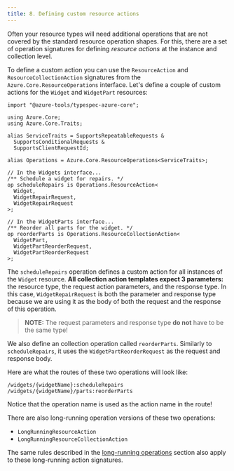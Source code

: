 ```yaml
---
title: 8. Defining custom resource actions
---
```


Often your resource types will need additional operations that are not covered by the standard resource operation shapes. For this, there are a set of operation signatures for defining _resource actions_ at the instance and collection level.

To define a custom action you can use the `ResourceAction` and `ResourceCollectionAction` signatures from the `Azure.Core.ResourceOperations` interface. Let's define a couple of custom actions for the `Widget` and `WidgetPart` resources:

```typespec
import "@azure-tools/typespec-azure-core";

using Azure.Core;
using Azure.Core.Traits;

alias ServiceTraits = SupportsRepeatableRequests &
  SupportsConditionalRequests &
  SupportsClientRequestId;

alias Operations = Azure.Core.ResourceOperations<ServiceTraits>;

// In the Widgets interface...
/** Schedule a widget for repairs. */
op scheduleRepairs is Operations.ResourceAction<
  Widget,
  WidgetRepairRequest,
  WidgetRepairRequest
>;

// In the WidgetParts interface...
/** Reorder all parts for the widget. */
op reorderParts is Operations.ResourceCollectionAction<
  WidgetPart,
  WidgetPartReorderRequest,
  WidgetPartReorderRequest
>;
```

The `scheduleRepairs` operation defines a custom action for all instances of the `Widget` resource. **All collection action templates expect 3 parameters:** the resource type, the request action parameters, and the response type. In this case, `WidgetRepairRequest` is both the parameter and response type because we are using it as the body of both the request and the response of this operation.

> **NOTE:** The request parameters and response type **do not** have to be the same type!

We also define an collection operation called `reorderParts`. Similarly to `scheduleRepairs`, it uses the `WidgetPartReorderRequest` as the request and response body.

Here are what the routes of these two operations will look like:

```
/widgets/{widgetName}:scheduleRepairs
/widgets/{widgetName}/parts:reorderParts
```

Notice that the operation name is used as the action name in the route!

There are also long-running operation versions of these two operations:

- `LongRunningResourceAction`
- `LongRunningResourceCollectionAction`

The same rules described in the [long-running operations](step06) section also apply to these long-running action signatures.
